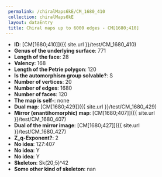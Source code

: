```yaml
--- 
 permalink: /chiralMaps6kE/CM_1680_410 
 collection: chiralMaps6kE
 layout: dataEntry
 title: Chiral maps up to 6000 edges - CM[1680;410]
---
```


- **ID**: [CM[1680;410]]({{ site.url }}/test/CM_1680_410)
- **Genus of the underlying surface**: 771
- **Length of the face**: 28
- **Valency**: 168
- **Length of the Petrie polygon**: 120
- **Is the automorphism group solvable?**: S
- **Number of vertices**: 20
- **Number of edges**: 1680
- **Number of faces**: 120
- **The map is self-**: none
- **Dual map**: [CM[1680;429]]({{ site.url }}/test/CM_1680_429)
- **Mirror (enantihomorphic) map**: [CM[1680;407]]({{ site.url }}/test/CM_1680_407)
- **Dual of the mirror image**: [CM[1680;427]]({{ site.url }}/test/CM_1680_427)
- **Z_q-Exponent?**: 2
- **No idea**:  127:407
- **No idea**: Y
- **No idea**: Y
- **Skeleton**: Sk(20;5)^42
- **Some other kind of skeleton**: nan
